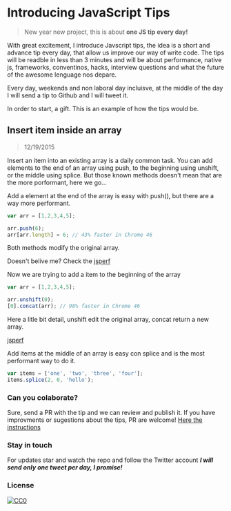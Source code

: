 # Introducing JavaScript Tips
> New year new project, this is about **one JS tip every day!**

With great excitement, I introduce Javscript tips, the idea is a short and advance tip every day, that allow us improve our way of write code. The tips will be readble in less than 3 minutes and will be about performance, native js, frameworks, conventinos, hacks, interview questions and what the future of the awesome lenguage nos depare.

Every day, weekends and non laboral day incluisve, at the middle of the day I will send a tip to Github and I will tweet it.

In order to start, a gift. This is an example of how the tips would be.

## Insert item inside an array
> 12/19/2015

Insert an item into an existing array is a daily common task. You can add elements to the end of an array using push, to the beginning using unshift, or the middle using splice.
But those known methods doesn't mean that are the more porformant, here we go...

Add a element at the end of the array is easy with push(), but there are a way more performant.

```javascript
var arr = [1,2,3,4,5];

arr.push(6);
arr[arr.length] = 6; // 43% faster in Chrome 46
```
Both methods modify the original array.

Doesn't belive me? Check the [jsperf](http://jsperf.com/push-item-inside-an-array)

Now we are trying to add a item to the beginning of the array 

```javascript
var arr = [1,2,3,4,5];

arr.unshift(0);
[0].concat(arr); // 98% faster in Chrome 46
```
Here a litle bit detail, unshift edit the original array, concat return a new array.

[jsperf](http://jsperf.com/unshift-item-inside-an-array)

Add items at the middle of an array is easy con splice and is the most performant way to do it.

```javascript
var items = ['one', 'two', 'three', 'four'];
items.splice(2, 0, 'hello');
```

### Can you colaborate?
Sure, send a PR with the tip and we can review and publish it.
If you have improvments or sugestions about the tips, PR are welcome!
[Here the instructions](https://github.com/loverajoel/jstips/CONTRIBUITING.md)

### Stay in touch
For updates star and watch the repo and follow the Twitter account ***I will send only one tweet per day, I promise!***

### License
[![CC0](http://i.creativecommons.org/p/zero/1.0/88x31.png)](http://creativecommons.org/publicdomain/zero/1.0/)